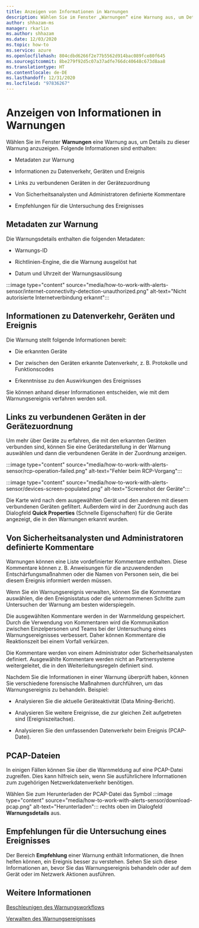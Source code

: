 ```yaml
---
title: Anzeigen von Informationen in Warnungen
description: Wählen Sie im Fenster „Warnungen“ eine Warnung aus, um Details dazu anzuzeigen.
author: shhazam-ms
manager: rkarlin
ms.author: shhazam
ms.date: 12/03/2020
ms.topic: how-to
ms.service: azure
ms.openlocfilehash: 804cdbd6266f2e77b5562d914bac089fce80f645
ms.sourcegitcommit: 8be279f92d5c07a37adfe766dc40648c673d8aa8
ms.translationtype: HT
ms.contentlocale: de-DE
ms.lasthandoff: 12/31/2020
ms.locfileid: "97836267"
---
```

# <a name="view-information-in-alerts"></a>Anzeigen von Informationen in Warnungen

Wählen Sie im Fenster **Warnungen** eine Warnung aus, um Details zu dieser Warnung anzuzeigen. Folgende Informationen sind enthalten:

- Metadaten zur Warnung

- Informationen zu Datenverkehr, Geräten und Ereignis

- Links zu verbundenen Geräten in der Gerätezuordnung

- Von Sicherheitsanalysten und Administratoren definierte Kommentare

- Empfehlungen für die Untersuchung des Ereignisses

## <a name="alert-metadata"></a>Metadaten zur Warnung

Die Warnungsdetails enthalten die folgenden Metadaten:

  - Warnungs-ID

  - Richtlinien-Engine, die die Warnung ausgelöst hat

  - Datum und Uhrzeit der Warnungsauslösung

:::image type="content" source="media/how-to-work-with-alerts-sensor/internet-connectivity-detection-unauthorized.png" alt-text="Nicht autorisierte Internetverbindung erkannt":::

## <a name="information-about-devices-traffic-and-the-event"></a>Informationen zu Datenverkehr, Geräten und Ereignis

Die Warnung stellt folgende Informationen bereit:

  - Die erkannten Geräte

  - Der zwischen den Geräten erkannte Datenverkehr, z. B. Protokolle und Funktionscodes

  - Erkenntnisse zu den Auswirkungen des Ereignisses

Sie können anhand dieser Informationen entscheiden, wie mit dem Warnungsereignis verfahren werden soll.

## <a name="links-to-connected-devices-in-the-device-map"></a>Links zu verbundenen Geräten in der Gerätezuordnung

Um mehr über Geräte zu erfahren, die mit den erkannten Geräten verbunden sind, können Sie eine Gerätedarstellung in der Warnung auswählen und dann die verbundenen Geräte in der Zuordnung anzeigen.

:::image type="content" source="media/how-to-work-with-alerts-sensor/rcp-operation-failed.png" alt-text="Fehler beim RCP-Vorgang":::

:::image type="content" source="media/how-to-work-with-alerts-sensor/devices-screen-populated.png" alt-text="Screenshot der Geräte":::

Die Karte wird nach dem ausgewählten Gerät und den anderen mit diesem verbundenen Geräten gefiltert. Außerdem wird in der Zuordnung auch das Dialogfeld **Quick Properties** (Schnelle Eigenschaften) für die Geräte angezeigt, die in den Warnungen erkannt wurden.

## <a name="comments-defined-by-security-analysts-and-administrators"></a>Von Sicherheitsanalysten und Administratoren definierte Kommentare 

Warnungen können eine Liste vordefinierter Kommentare enthalten. Diese Kommentare können z. B. Anweisungen für die anzuwendenden Entschärfungsmaßnahmen oder die Namen von Personen sein, die bei diesem Ereignis informiert werden müssen.

Wenn Sie ein Warnungsereignis verwalten, können Sie die Kommentare auswählen, die den Ereignisstatus oder die unternommenen Schritte zum Untersuchen der Warnung am besten widerspiegeln.

Die ausgewählten Kommentare werden in der Warnmeldung gespeichert. Durch die Verwendung von Kommentaren wird die Kommunikation zwischen Einzelpersonen und Teams bei der Untersuchung eines Warnungsereignisses verbessert. Daher können Kommentare die Reaktionszeit bei einem Vorfall verkürzen.

Die Kommentare werden von einem Administrator oder Sicherheitsanalysten definiert. Ausgewählte Kommentare werden nicht an Partnersysteme weitergeleitet, die in den Weiterleitungsregeln definiert sind.

Nachdem Sie die Informationen in einer Warnung überprüft haben, können Sie verschiedene forensische Maßnahmen durchführen, um das Warnungsereignis zu behandeln. Beispiel:

- Analysieren Sie die aktuelle Geräteaktivität (Data Mining-Bericht). 

- Analysieren Sie weitere Ereignisse, die zur gleichen Zeit aufgetreten sind (Ereigniszeitachse). 

- Analysieren Sie den umfassenden Datenverkehr beim Ereignis (PCAP-Datei).

## <a name="pcap-files"></a>PCAP-Dateien

In einigen Fällen können Sie über die Warnmeldung auf eine PCAP-Datei zugreifen. Dies kann hilfreich sein, wenn Sie ausführlichere Informationen zum zugehörigen Netzwerkdatenverkehr benötigen.

Wählen Sie zum Herunterladen der PCAP-Datei das Symbol :::image type="content" source="media/how-to-work-with-alerts-sensor/download-pcap.png" alt-text="Herunterladen"::: rechts oben im Dialogfeld **Warnungsdetails** aus.

## <a name="recommendations-for-investigating-an-event"></a>Empfehlungen für die Untersuchung eines Ereignisses 

Der Bereich **Empfehlung** einer Warnung enthält Informationen, die Ihnen helfen können, ein Ereignis besser zu verstehen. Sehen Sie sich diese Informationen an, bevor Sie das Warnungsereignis behandeln oder auf dem Gerät oder im Netzwerk Aktionen ausführen.

## <a name="see-also"></a>Weitere Informationen

[Beschleunigen des Warnungsworkflows](how-to-accelerate-alert-incident-response.md)

[Verwalten des Warnungsereignisses](how-to-manage-the-alert-event.md)
